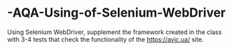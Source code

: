 # -AQA-Using-of-Selenium-WebDriver
Using Selenium WebDriver, supplement the framework created in the class with 3-4 
tests that check the functionality of the https://avic.ua/ site.

